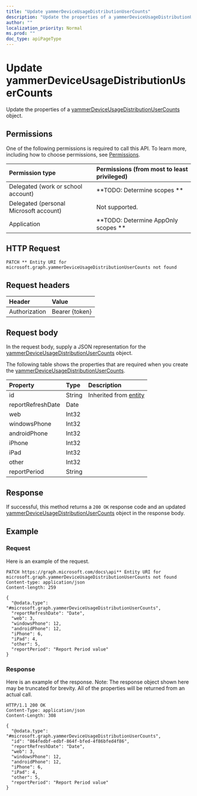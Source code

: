 ```yaml
---
title: "Update yammerDeviceUsageDistributionUserCounts"
description: "Update the properties of a yammerDeviceUsageDistributionUserCounts object."
author: ""
localization_priority: Normal
ms.prod: ""
doc_type: apiPageType
---
```


# Update yammerDeviceUsageDistributionUserCounts

Update the properties of a [yammerDeviceUsageDistributionUserCounts](../resources/yammerdeviceusagedistributionusercounts.md) object.

## Permissions
One of the following permissions is required to call this API. To learn more, including how to choose permissions, see [Permissions](/concepts/permissions-reference.md).

|Permission type|Permissions (from most to least privileged)|
|:---|:---|
|Delegated (work or school account)|**TODO: Determine scopes **|
|Delegated (personal Microsoft account)|Not supported.|
|Application|**TODO: Determine AppOnly scopes **|

## HTTP Request
<!-- {
  "blockType": "ignored"
}
-->
``` http
PATCH ** Entity URI for microsoft.graph.yammerDeviceUsageDistributionUserCounts not found
```

## Request headers
|Header|Value|
|:---|:---|
|Authorization|Bearer {token}|

## Request body
In the request body, supply a JSON representation for the [yammerDeviceUsageDistributionUserCounts](../resources/yammerDeviceUsageDistributionUserCounts.md) object.

The following table shows the properties that are required when you create the [yammerDeviceUsageDistributionUserCounts](../resources/yammerdeviceusagedistributionusercounts.md).

|Property|Type|Description|
|:---|:---|:---|
|id|String| Inherited from [entity](../resources/entity.md)|
|reportRefreshDate|Date||
|web|Int32||
|windowsPhone|Int32||
|androidPhone|Int32||
|iPhone|Int32||
|iPad|Int32||
|other|Int32||
|reportPeriod|String||



## Response
If successful, this method returns a `200 OK` response code and an updated [yammerDeviceUsageDistributionUserCounts](../resources/yammerdeviceusagedistributionusercounts.md) object in the response body.

## Example

### Request
Here is an example of the request.
<!-- {
  "blockType": "request",
  "name": "update_yammerdeviceusagedistributionusercounts"
}
-->
``` http
PATCH https://graph.microsoft.com/docs\api** Entity URI for microsoft.graph.yammerDeviceUsageDistributionUserCounts not found
Content-type: application/json
Content-length: 259

{
  "@odata.type": "#microsoft.graph.yammerDeviceUsageDistributionUserCounts",
  "reportRefreshDate": "Date",
  "web": 3,
  "windowsPhone": 12,
  "androidPhone": 12,
  "iPhone": 6,
  "iPad": 4,
  "other": 5,
  "reportPeriod": "Report Period value"
}
```

### Response
Here is an example of the response. Note: The response object shown here may be truncated for brevity. All of the properties will be returned from an actual call.
<!-- {
  "blockType": "response",
  "truncated": true
}
-->
``` http
HTTP/1.1 200 OK
Content-Type: application/json
Content-Length: 308

{
  "@odata.type": "#microsoft.graph.yammerDeviceUsageDistributionUserCounts",
  "id": "864fedbf-edbf-864f-bfed-4f86bfed4f86",
  "reportRefreshDate": "Date",
  "web": 3,
  "windowsPhone": 12,
  "androidPhone": 12,
  "iPhone": 6,
  "iPad": 4,
  "other": 5,
  "reportPeriod": "Report Period value"
}
```


